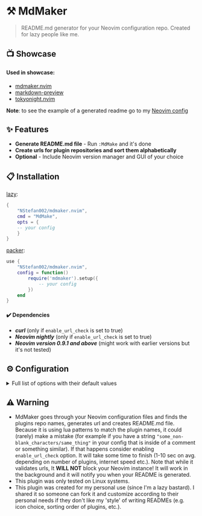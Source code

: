 # ⚒️ MdMaker
>README.md generator for your Neovim configuration repo. Created for lazy people like me.

## 📺 Showcase


#### Used in showcase:
* [mdmaker.nvim](https://github.com/NStefan002/mdmaker.nvim)
* [markdown-preview](https://github.com/iamcco/markdown-preview.nvim)
* [tokyonight.nvim](https://github.com/folke/tokyonight.nvim)

**Note**: to see the example of a generated readme go to my [Neovim config](https://github.com/NStefan002/nvim_config)

## ✨ Features
* **Generate README.md file** - Run `:MdMake` and it's done
* **Create urls for plugin repositories and sort them alphabetically**
* **Optional** - Include Neovim version manager and GUI of your choice

## 📋 Installation
[lazy](https://github.com/folke/lazy.nvim):

```lua
{
    "NStefan002/mdmaker.nvim",
    cmd = "MdMake",
    opts = {
    -- your config
    }
}
```

[packer](https://github.com/wbthomason/packer.nvim):

```lua
use {
    "NStefan002/mdmaker.nvim",
    config = function()
        require('mdmaker').setup({
            -- your config
        })
    end
}
```
#### ✔️ Dependencies

* ***curl*** (only if `enable_url_check` is set to true)
* ***Neovim nightly*** (only if `enable_url_check` is set to true)
* ***Neovim version 0.9.1 and above*** (might work with earlier versions but it's not tested)

## ⚙ Configuration

<details>
<summary>Full list of options with their default values</summary>

```lua
{
    nvim_dir = "~/.config/nvim/",
    output = "~/.config/nvim/README.md",
    enable_url_check = false, -- disable if generating README.md offline or with bad connection
    package_maganer = "folke/lazy.nvim",
    -- if you don't want any of the following fields, set them to ""
    title = "Neovim configuration",
    version_manager = { name = "", url = "" },
    gui = { name = "", url = "" },
}

```

</details>

## ⚠️ Warning
* MdMaker goes through your Neovim configuration files and finds the plugins repo
names, generates url and creates README.md file.
Because it is using lua patterns to match the plugin names, it could (rarely)
make a mistake (for example if you have a string `"some_non-blank_characters/same_thing"`
in your config that is inside of a comment or something similar).
If that happens consider enabling `enable_url_check` option. It will take some
time to finish (1-10 sec on avg. depending on number of plugins, internet speed etc.).
Note that while it validates urls, It **WILL NOT** block your Neovim instance! It will
work in the background and it will notify you when your README is generated.
* This plugin was only tested on Linux systems.
* This plugin was created for my personal use (since I'm a lazy bastard).
I shared it so someone can fork it and customize according to their personal needs if they
don't like my 'style' of writing READMEs (e.g. icon choice, sorting order of plugins, etc.).
